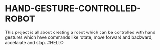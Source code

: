 # HAND-GESTURE-CONTROLLED-ROBOT
This project is all about creating a robot which can be controlled with hand gestures which have commands like rotate, move forward and backward, accelarate and stop.
  #HELLO
